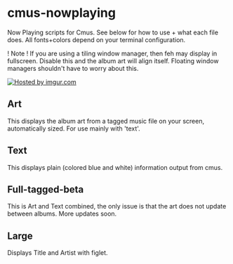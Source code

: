 cmus-nowplaying
===============

Now Playing scripts for Cmus. See below for how to use + what each file does. All fonts+colors depend on your terminal configuration.

! Note ! If you are using a tiling window manager, then feh may display in fullscreen. Disable this and the album art will align itself. Floating window managers shouldn't have to worry about this.

<a href="http://imgur.com/W5z755U"><img src="http://i.imgur.com/W5z755U.png" title="Hosted by imgur.com" /></a>

Art
---
This displays the album art from a tagged music file on your screen, automatically sized. For use mainly with 'text'.

Text
----
This displays plain (colored blue and white) information output from cmus.

Full-tagged-beta
----------------
This is Art and Text combined, the only issue is that the art does not update between albums. More updates soon.

Large
-----
Displays Title and Artist with figlet.
